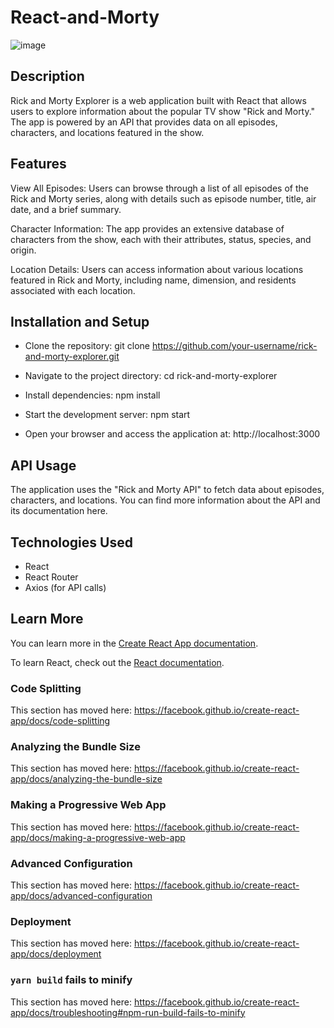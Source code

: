 # React-and-Morty

![image](https://github.com/cnst300/React-and-Morty/assets/111741263/0f1cf574-5ad8-4d91-8291-2107d0ea35a9)

## Description
Rick and Morty Explorer is a web application built with React that allows users to explore information about the popular TV show "Rick and Morty." The app is powered by an API that provides data on all episodes, characters, and locations featured in the show.

## Features
View All Episodes: Users can browse through a list of all episodes of the Rick and Morty series, along with details such as episode number, title, air date, and a brief summary.

Character Information: The app provides an extensive database of characters from the show, each with their attributes, status, species, and origin.

Location Details: Users can access information about various locations featured in Rick and Morty, including name, dimension, and residents associated with each location.

## Installation and Setup
- Clone the repository: git clone https://github.com/your-username/rick-and-morty-explorer.git

- Navigate to the project directory: cd rick-and-morty-explorer

- Install dependencies: npm install

- Start the development server: npm start

- Open your browser and access the application at: http://localhost:3000

## API Usage
The application uses the "Rick and Morty API" to fetch data about episodes, characters, and locations. You can find more information about the API and its documentation here.

## Technologies Used
- React
- React Router
- Axios (for API calls)

## Learn More

You can learn more in the [Create React App documentation](https://facebook.github.io/create-react-app/docs/getting-started).

To learn React, check out the [React documentation](https://reactjs.org/).

### Code Splitting

This section has moved here: https://facebook.github.io/create-react-app/docs/code-splitting

### Analyzing the Bundle Size

This section has moved here: https://facebook.github.io/create-react-app/docs/analyzing-the-bundle-size

### Making a Progressive Web App

This section has moved here: https://facebook.github.io/create-react-app/docs/making-a-progressive-web-app

### Advanced Configuration

This section has moved here: https://facebook.github.io/create-react-app/docs/advanced-configuration

### Deployment

This section has moved here: https://facebook.github.io/create-react-app/docs/deployment

### `yarn build` fails to minify

This section has moved here: https://facebook.github.io/create-react-app/docs/troubleshooting#npm-run-build-fails-to-minify
